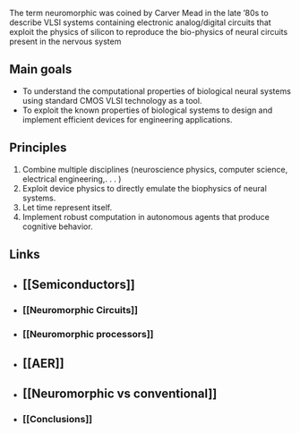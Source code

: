 The term neuromorphic was coined by Carver Mead in the late ’80s to describe VLSI systems containing electronic analog/digital circuits that exploit the physics of silicon to reproduce the bio-physics of neural circuits present in the nervous system

## Main goals

- To understand the computational properties of biological neural systems using standard CMOS VLSI technology as a tool.
- To exploit the known properties of biological systems to design and implement efficient devices for engineering applications.


## Principles

1. Combine multiple disciplines (neuroscience physics, computer science, electrical engineering,. . . ) 
2. Exploit device physics to directly emulate the biophysics of neural systems. 
3. Let time represent itself. 
4. Implement robust computation in autonomous agents that produce cognitive behavior.


## Links
- ## [[Semiconductors]]
- ### [[Neuromorphic Circuits]]
- ### [[Neuromorphic processors]]
- ## [[AER]]
- ## [[Neuromorphic vs conventional]]
- ### [[Conclusions]]